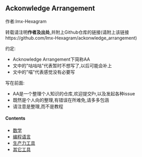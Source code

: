 ## Ackonwledge Arrangement

作者:lmx-Hexagram

转载请注明**作者及出处**,并附上Github仓库的链接(请附上该链接https://github.com/lmx-Hexagram/ackonwledge_arrangement)

约定:
* Acknowledge Arrangement下简称AA
* 文中的"咕咕咕"代表暂时不想写了,以后可能会补上
* 文中的"喵"代表感觉没有必要写


写在前面:
* AA是一个整理个人知识的仓库,欢迎提交Pr,以及发起各种issue
* 既然是个人向的整理,有错误在所难免,请多多包涵
* 请注意是整理,而不是教程

#### Contents

- [数学](./Math/Link.md)
- [编程语言](./Lang/Link.md)
- [生产力工具](./codingTools/Link.md)
- [其它工具](./Tools/Link.md)